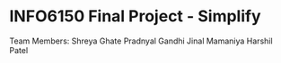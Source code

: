 # INFO6150 Final Project - Simplify
Team Members:
Shreya Ghate
Pradnyal Gandhi
Jinal Mamaniya
Harshil Patel